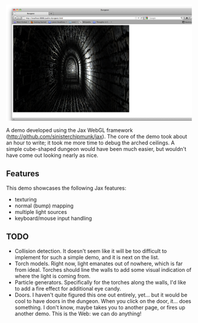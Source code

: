 [![screenshot](http://github.com/sinisterchipmunk/jax-dungeon/blob/master/public/screenshot.png)](http://github.com/sinisterchipmunk/jax-dungeon/blob/master/public/screenshot.png)

A demo developed using the Jax WebGL framework (http://github.com/sinisterchipmunk/jax). The core of the demo took
about an hour to write; it took me more time to debug the arched ceilings. A simple cube-shaped dungeon would have
been much easier, but wouldn't have come out looking nearly as nice.

## Features

This demo showcases the following Jax features:
  * texturing
  * normal (bump) mapping
  * multiple light sources
  * keyboard/mouse input handling

## TODO

  * Collision detection. It doesn't seem like it will be too difficult to implement for such a simple demo, and it
    is next on the list.
  * Torch models. Right now, light emanates out of nowhere, which is far from ideal. Torches should line the walls
    to add some visual indication of where the light is coming from.
  * Particle generators. Specifically for the torches along the walls, I'd like to add a fire effect for additional
    eye candy.
  * Doors. I haven't quite figured this one out entirely, yet... but it would be cool to have doors in the dungeon.
    When you click on the door, it... does something. I don't know, maybe takes you to another page, or fires up
    another demo. This is the Web: we can do anything!
    